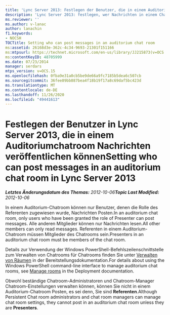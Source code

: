 ```yaml
---
title: 'Lync Server 2013: Festlegen der Benutzer, die in einem Auditoriumchatroom Nachrichten veröffentlichen können'
description: 'Lync Server 2013: festlegen, wer Nachrichten in einem Chatroom für Auditorium Posten kann.'
ms.reviewer: ''
ms.author: v-lanac
author: lanachin
f1.keywords:
- NOCSH
TOCTitle: Setting who can post messages in an auditorium chat room
ms:assetid: 26168d3e-362c-4c34-9693-21301f151166
ms:mtpsurl: https://technet.microsoft.com/en-us/library/JJ215873(v=OCS.15)
ms:contentKeyID: 48705999
ms.date: 07/23/2014
manager: serdars
mtps_version: v=OCS.15
ms.openlocfilehash: 0fba9e31a0cb5be9de66a9fc7185b5dea6c507cb
ms.sourcegitcommit: 36fee89bb887bea4f18b19f17a8c69daf5bc423d
ms.translationtype: MT
ms.contentlocale: de-DE
ms.lasthandoff: 11/26/2020
ms.locfileid: "49441613"
---
```

# <a name="setting-who-can-post-messages-in-an-auditorium-chat-room-in-lync-server-2013"></a><span data-ttu-id="85453-103">Festlegen der Benutzer in Lync Server 2013, die in einem Auditoriumchatroom Nachrichten veröffentlichen können</span><span class="sxs-lookup"><span data-stu-id="85453-103">Setting who can post messages in an auditorium chat room in Lync Server 2013</span></span>

<div data-xmlns="http://www.w3.org/1999/xhtml">

<div class="topic" data-xmlns="http://www.w3.org/1999/xhtml" data-msxsl="urn:schemas-microsoft-com:xslt" data-cs="https://msdn.microsoft.com/">

<div data-asp="https://msdn2.microsoft.com/asp">



</div>

<div id="mainSection">

<div id="mainBody"><span data-ttu-id="85453-104">

<span> </span></span><span class="sxs-lookup"><span data-stu-id="85453-104">

<span> </span></span></span>

<span data-ttu-id="85453-105">_**Letztes Änderungsdatum des Themas:** 2012-10-06_</span><span class="sxs-lookup"><span data-stu-id="85453-105">_**Topic Last Modified:** 2012-10-06_</span></span>

<span data-ttu-id="85453-106">In einem Auditorium-Chatroom können nur Benutzer, denen die Rolle des Referenten zugewiesen wurde, Nachrichten Posten.</span><span class="sxs-lookup"><span data-stu-id="85453-106">In an auditorium chat room, only users who have been granted the role of Presenter can post messages.</span></span> <span data-ttu-id="85453-107">Alle anderen Mitglieder können nur Nachrichten lesen.</span><span class="sxs-lookup"><span data-stu-id="85453-107">All other members can only read messages.</span></span> <span data-ttu-id="85453-108">Referenten in einem Auditorium-Chatroom müssen Mitglieder des Chatrooms sein.</span><span class="sxs-lookup"><span data-stu-id="85453-108">Presenters in an auditorium chat room must be members of the chat room.</span></span>

<span data-ttu-id="85453-109">Details zur Verwendung der Windows PowerShell-Befehlszeilenschnittstelle zum Verwalten von Chatrooms für Chatrooms finden Sie unter [Verwalten von Räumen](manage-rooms.md) in der Bereitstellungsdokumentation.</span><span class="sxs-lookup"><span data-stu-id="85453-109">For details about using the Windows PowerShell command-line interface to manage auditorium chat rooms, see [Manage rooms](manage-rooms.md) in the Deployment documentation.</span></span>

<span data-ttu-id="85453-110">Obwohl beständige Chatroom-Administratoren und Chatroom-Manager Chatroom-Einstellungen verwalten können, können Sie nicht in einem Auditorium-Chatroom Posten, es sei denn, Sie sind **Referenten**.</span><span class="sxs-lookup"><span data-stu-id="85453-110">Although Persistent Chat room administrators and chat room managers can manage chat room settings, they cannot post in an auditorium chat room unless they are **Presenters**.</span></span>

<span data-ttu-id="85453-111"></div>

<span> </span>

</div>

</div>

</span><span class="sxs-lookup"><span data-stu-id="85453-111"></div>

<span> </span>

</div>

</div>

</span></span></div>

